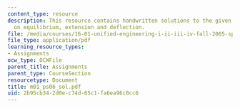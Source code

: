 ```yaml
---
content_type: resource
description: This resource contains handwritten solutions to the given problem set
  on equilibrium, extension and deflection.
file: /media/courses/16-01-unified-engineering-i-ii-iii-iv-fall-2005-spring-2006/2b95cb342d0ec74d65c1fa6ea96c8cc6_m01_ps06_sol.pdf
file_type: application/pdf
learning_resource_types:
- Assignments
ocw_type: OCWFile
parent_title: Assignments
parent_type: CourseSection
resourcetype: Document
title: m01_ps06_sol.pdf
uid: 2b95cb34-2d0e-c74d-65c1-fa6ea96c8cc6
---
```

